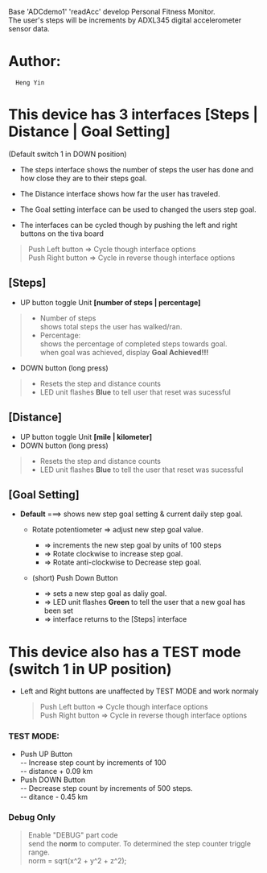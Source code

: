 Base 'ADCdemo1' 'readAcc' develop Personal Fitness Monitor.  
The user's steps will be increments by ADXL345 digital accelerometer sensor data.

# Author:  
      Heng Yin

<!-- include lib: 'buttons4.c', 'buttons4.h', 'circBufT.c', 'circBufT.h'... -->

# This device has 3 interfaces [Steps | Distance | Goal Setting]   
(Default switch 1 in DOWN position)
- The steps interface shows the number of steps the user has done and how close they are to their steps goal.
- The Distance interface shows how far the user has traveled.
- The Goal setting interface can be used to changed the users step goal.

- The interfaces can be cycled though by pushing the left and right buttons on the tiva board
> Push Left button =>   Cycle though interface options  
> Push Right button  => Cycle in reverse though interface options

## [Steps]

* UP button  toggle Unit **[number of steps | percentage]**  
 >- Number of steps  
    shows total steps the user has walked/ran.  
 >- Percentage:  
    shows the percentage of completed steps towards goal.      
    when goal was achieved, display **Goal Achieved!!!**

* DOWN button (long press)    
>- Resets the step and distance counts  
>- LED unit flashes **Blue** to tell user that reset was sucessful 



## [Distance]
* UP button  toggle Unit **[mile | kilometer]**  
* DOWN button (long press)    
>- Resets the step and distance counts  
>- LED unit flashes **Blue** to tell the user that reset was sucessful 


 ## [Goal Setting]

* **Default**        ===>       shows new step goal setting & current daily step goal.

    - Rotate potentiometer => adjust new step goal value.
      - => increments the new step goal by units of 100 steps
      - => Rotate clockwise to increase step goal.
      - => Rotate anti-clockwise to Decrease step goal.

    - (short) Push Down Button
      - => sets a new step goal as daliy goal.
      - => LED unit flashes **Green** to tell the user that a new goal has been set
      - => interface returns to the [Steps] interface

#  This device also has a TEST mode (switch 1 in UP position)
  - Left and Right buttons are unaffected by TEST MODE and work normaly
    > Push Left button   => Cycle though interface options  
    > Push Right button  => Cycle in reverse though interface options
### TEST MODE:
- Push UP Button  
-- Increase step count by increments of 100  
-- distance + 0.09 km
- Push DOWN Button  
-- Decrease step count by increments of 500 steps.  
-- ditance - 0.45 km

### Debug Only
> Enable "DEBUG" part code  
> send the **norm** to computer. To determined the step counter triggle range.  
norm = sqrt(x^2 + y^2 + z^2);

